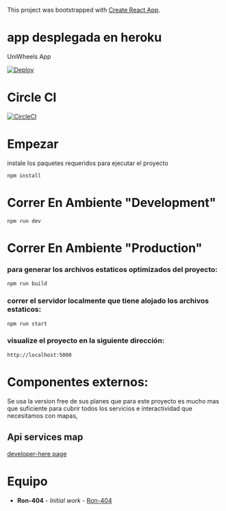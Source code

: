 This project was bootstrapped with [Create React App](https://github.com/facebook/create-react-app).

# app desplegada en heroku

UniWheels App

[![Deploy](https://www.herokucdn.com/deploy/button.svg)](https://uniwheels-frontend.herokuapp.com/)

# Circle CI

[![CircleCI](https://circleci.com/gh/Ron-404/UniWheels-Frontend.svg?style=svg)](https://circleci.com/gh/Ron-404/UniWheels-Frontend)

# Empezar

instale los paquetes requeridos para ejecutar el proyecto

```
npm install
```

# Correr En Ambiente "Development"

```
npm run dev
```

# Correr En Ambiente "Production"

### para generar los archivos estaticos optimizados del proyecto:
```
npm run build
```

### correr el servidor localmente que tiene alojado los archivos estaticos:

```
npm run start
```
### visualize el proyecto en la siguiente dirección:

```
http://localhost:5000
```

# Componentes externos:

Se usa la version free de sus planes que para este proyecto es mucho mas que suficiente para cubrir todos los servicios e interactividad que necesitamos con mapas,

## Api services map

[developer-here page](https://developer.here.com/documentation/maps/3.1.19.2/dev_guide/index.html)

# Equipo

* **Ron-404** - *Initial work* - [Ron-404](https://github.com/orgs/Ron-404)